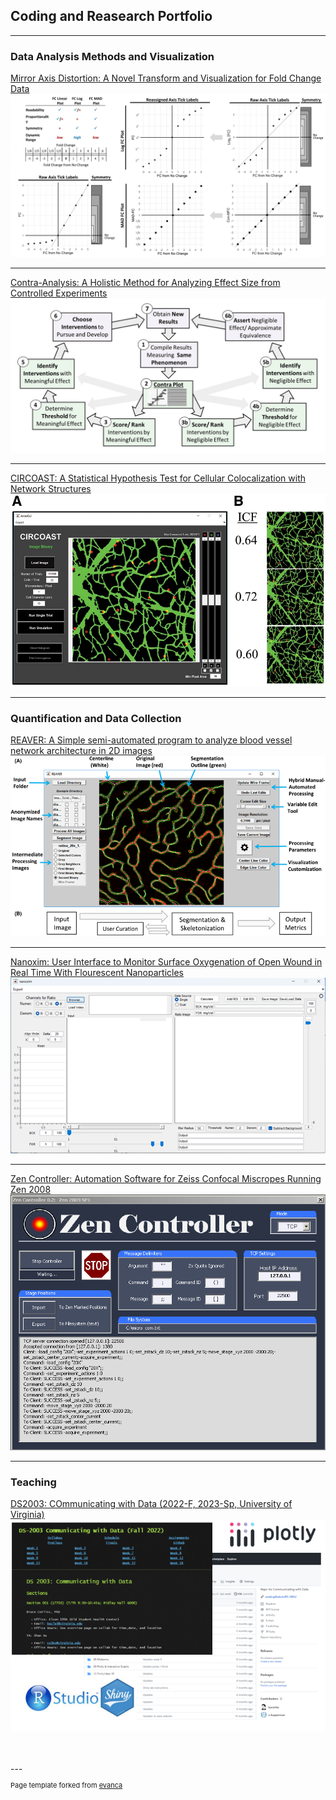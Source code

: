 ## Coding and Reasearch Portfolio

---

### Data Analysis Methods and Visualization

[Mirror Axis Distortion: A Novel Transform and Visualization for Fold Change Data](/pages/mirrored_axis_distortion.md)
<br>
[![mad](images/project_mad.JPG?raw=true)](/pages/mirrored_axis_distortion.md)


---
[Contra-Analysis: A Holistic Method for Analyzing Effect Size from Controlled Experiments](/pages/contra-analysis.md)
<br>
<img src="images/project_contra-analysis.PNG?raw=true"/>

---
[CIRCOAST: A Statistical Hypothesis Test for Cellular Colocalization with Network Structures](/pages/circle_colocalization_test.md)
<br>
<a href=”/pages/circle_colocalization_test.md“><img src="images/project_circoast.jpeg?raw=true"/></a>

---

### Quantification and Data Collection

[REAVER: A Simple semi-automated program to analyze blood vessel network architecture in 2D images](/pages/reaver.md)
<br>
<a href=”/pages/reaver.md“><img src="images/project_reaver.png?raw=true"/></a>

---

[Nanoxim: User Interface to Monitor Surface Oxygenation of Open Wound in Real Time With Flourescent Nanoparticles](/pages/nanoxim.md)
<a href=”/pages/nanoxim.md“><img src="images/project_nanoxim.png"/></a>

---

[Zen Controller: Automation Software for Zeiss Confocal Miscropes Running Zen 2008](/pages/zen_controller.md)
<br>
<a href=”/pages/zen_controller.md“><img src="images/zen_controller_screenshot.png"/></a>

---


### Teaching
[DS2003: COmmunicating with Data (2022-F, 2023-Sp, University of Virginia)](/pages/ds2003.md)
<br>
<a href=”/pages/ds2003.md“><img src="images/ds2003.png?raw=true"/></a>


<br>
<br>
---
<p style="font-size:11px">Page template forked from <a href="https://github.com/evanca/quick-portfolio">evanca</a></p>
<!-- Remove above link if you don't want to attibute -->
